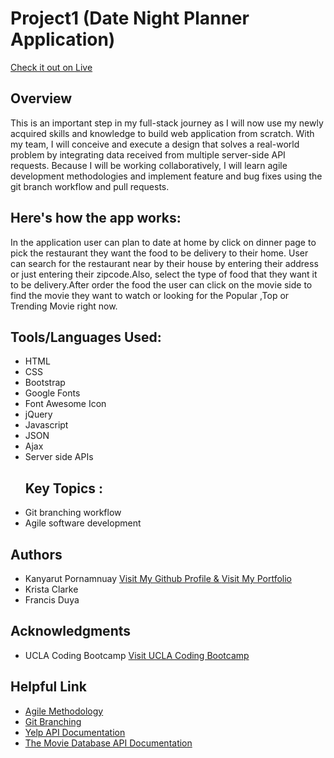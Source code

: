 # Project1 (Date Night Planner Application)
<a target="_blank" rel="nofollow" href="https://benbaba2525.github.io/Project1-Date-Night-Planer/">Check it out on Live</a>

<h2 style ="border-bottom:1px;">Overview</h2>
This is an important step in my full-stack journey as I will now use my newly acquired skills and knowledge to build web application from scratch. With my team, I will conceive and execute a design that solves a real-world problem by integrating data received from multiple server-side API requests. Because I will be working collaboratively, I will learn agile development methodologies and implement feature and bug fixes using the git branch workflow and pull requests.

<h2 style ="border-bottom:1px;">Here's how the app works:</h2>
In the application user can plan to date at home by click on dinner page to pick the restaurant they want the food to be delivery to their home. User can search for the restaurant near by their house by entering their address or just entering their zipcode.Also, select the type of food that they want it to be delivery.After order the food the user can click on the movie side to find the movie they want to watch or looking for the Popular ,Top or Trending Movie right now.


<h2 style ="border-bottom:1px;">Tools/Languages Used:</h2>

<ul>
  <li>HTML</li>
  <li>CSS</li>
  <li>Bootstrap</li>
  <li>Google Fonts</li>
  <li>Font Awesome Icon</li>
  <li>jQuery</li>
  <li>Javascript</li>
  <li>JSON</li>
  <li>Ajax</li>
  <li>Server side APIs</li>
  
  <h2 style ="border-bottom:1px;">Key Topics :</h2>

  <li>Git branching workflow</li>
  <li>Agile software development</li>
  
</ul>

<h2 style ="border-bottom:1px;">Authors</h2>
<ul>
  <li>Kanyarut Pornamnuay
  <a target="_blank" rel="nofollow" href="https://github.com/benbaba2525">Visit My Github Profile & </a>
  <a target="_blank" rel="nofollow" href="https://benbaba2525.github.io/My-Portfolio/">Visit My Portfolio</a>
   </li>
  
  <li>Krista Clarke</li>
  <li>Francis Duya</li>
</ul>

<h2 style ="border-bottom:1px;">Acknowledgments</h2>
<ul>
  <li>UCLA Coding Bootcamp   <a target="_blank" rel="nofollow" href="https://bootcamp.uclaextension.edu/coding/">Visit UCLA Coding Bootcamp</a></li>
</ul>

<h2 style ="border-bottom:1px;">Helpful Link</h2>

<ul>
  <li><a target="_blank" rel="nofollow" href="https://en.wikipedia.org/wiki/Agile_software_development">Agile Methodology</a></li>
  <li><a target="_blank" rel="nofollow" href="https://git-scm.com/book/en/v2/Git-Branching-Branching-Workflows">Git Branching</a></li>
  
  <li><a target="_blank" rel="nofollow" href="https://www.yelp.com/developers/documentation/v3/get_started">Yelp API Documentation</a></li>
  
  <li><a target="_blank" rel="nofollow" href="https://developers.themoviedb.org/3/getting-started/introduction">The Movie Database API Documentation</a></li>
  
</ul>
